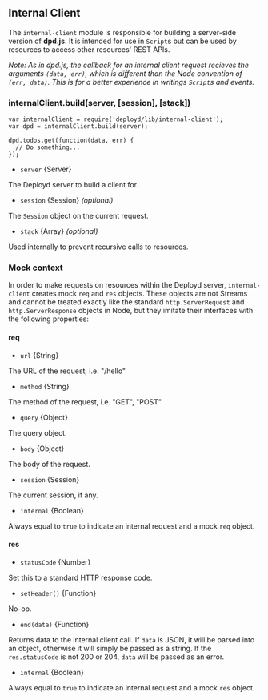 <!--{
  title: 'Internal Client',
  tags: ['dpd', 'internal', 'client', 'resources']
}-->

## Internal Client

The `internal-client` module is responsible for building a server-side version of **dpd.js**. It is intended for use in `Script`s but can be used by resources to access other resources' REST APIs.

*Note: As in dpd.js, the callback for an internal client request recieves the arguments `(data, err)`, which is different than the Node convention of `(err, data)`. This is for a better experience in writings `Script`s and events.*

### internalClient.build(server, [session], [stack])

    var internalClient = require('deployd/lib/internal-client');
    var dpd = internalClient.build(server);

    dpd.todos.get(function(data, err) {
      // Do something...
    });

* `server` {Server}

The Deployd server to build a client for. 

* `session` {Session} *(optional)*

The `Session` object on the current request.

* `stack` {Array} *(optional)*

Used internally to prevent recursive calls to resources.

### Mock context

In order to make requests on resources within the Deployd server, `internal-client` creates mock `req` and `res` objects. These objects are not Streams and cannot be treated exactly like the standard `http.ServerRequest` and `http.ServerResponse` objects in Node, but they imitate their interfaces with the following properties:

#### req

* `url` {String}

The URL of the request, i.e. "/hello"

* `method` {String}

The method of the request, i.e. "GET", "POST"

* `query` {Object}

The query object.

* `body` {Object}

The body of the request.

* `session` {Session}

The current session, if any.

* `internal` {Boolean}

Always equal to `true` to indicate an internal request and a mock `req` object.

#### res

* `statusCode` {Number}

Set this to a standard HTTP response code.

* `setHeader()` {Function}

No-op.

* `end(data)` {Function}

Returns data to the internal client call. If `data` is JSON, it will be parsed into an object, otherwise it will simply be passed as a string. If the `res.statusCode` is not 200 or 204, `data` will be passed as an error.

* `internal` {Boolean}

Always equal to `true` to indicate an internal request and a mock `res` object.